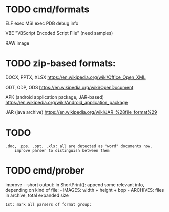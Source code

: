 # TODO cmd/formats


ELF exec
MSI exec
PDB debug info

VBE "VBScript Encoded Script File" (need samples)

RAW image


# TODO zip-based formats:

DOCX, PPTX, XLSX
    https://en.wikipedia.org/wiki/Office_Open_XML

ODT, ODP, ODS
    https://en.wikipedia.org/wiki/OpenDocument

APK (android application package, JAR-based)
    https://en.wikipedia.org/wiki/Android_application_package

JAR (java archive)
    https://en.wikipedia.org/wiki/JAR_%28file_format%29


# TODO
    .doc, .pps, .ppt, .xls: all are detected as "word" documents now.
        improve parser to distinguish between them


# TODO cmd/prober

  improve --short output:
  in ShortPrint():
      append some relevant info, depending on kind of file:
        - IMAGES: width + height + bpp
        - ARCHIVES: files in archive, total expanded size

    1st: mark all parsers of format group:
